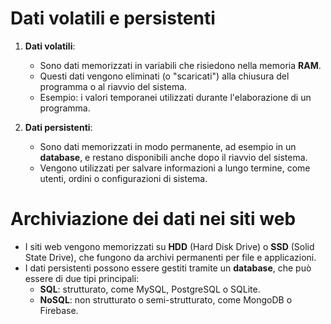 # **Dati volatili e persistenti**

1. **Dati volatili**:
    
    - Sono dati memorizzati in variabili che risiedono nella memoria **RAM**.
    - Questi dati vengono eliminati (o "scaricati") alla chiusura del programma o al riavvio del sistema.
    - Esempio: i valori temporanei utilizzati durante l'elaborazione di un programma.
    
1. **Dati persistenti**:
    
    - Sono dati memorizzati in modo permanente, ad esempio in un **database**, e restano disponibili anche dopo il riavvio del sistema.
    - Vengono utilizzati per salvare informazioni a lungo termine, come utenti, ordini o configurazioni di sistema.

# **Archiviazione dei dati nei siti web** 

- I siti web vengono memorizzati su **HDD** (Hard Disk Drive) o **SSD** (Solid State Drive), che fungono da archivi permanenti per file e applicazioni.
- I dati persistenti possono essere gestiti tramite un **database**, che può essere di due tipi principali:
    - **SQL**: strutturato, come MySQL, PostgreSQL o SQLite.
    - **NoSQL**: non strutturato o semi-strutturato, come MongoDB o Firebase.